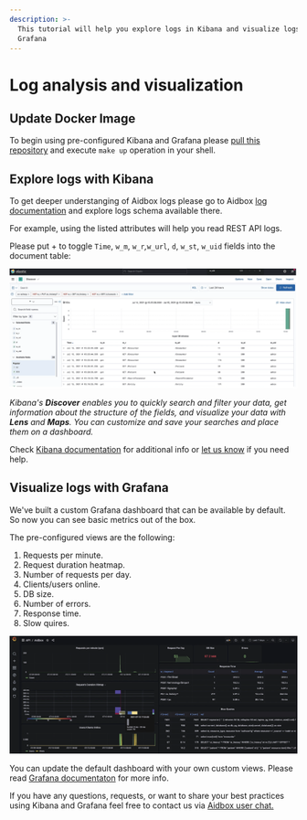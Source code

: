 ```yaml
---
description: >-
  This tutorial will help you explore logs in Kibana and visualize logs in
  Grafana
---
```


# Log analysis and visualization

## Update Docker Image

To begin using pre-configured Kibana and Grafana please [pull this repository](https://github.com/Aidbox/devbox/blob/master/docker-compose.yaml) and execute `make up` operation in your shell.

## **Explore logs with Kibana**

To get deeper understanging of Aidbox logs please go to Aidbox [log documentation](https://docs.aidbox.app/core-modules/logging-and-audit) and explore logs schema available there.

For example, using the listed attributes will help you read REST API logs.

Please put + to toggle `Time`, `w_m`, `w_r`_,_`w_url`, `d`, `w_st`, `w_uid` fields into the document table:

![](../../.gitbook/assets/image%20%287%29.png)

_Kibana's **Discover** enables you to quickly search and filter your data, get information about the structure of the fields, and visualize your data with **Lens** and **Maps**. You can customize and save your searches and place them on a dashboard._

Check [Kibana documentation](https://www.elastic.co/guide/en/kibana/current/discover.html) for additional info or [let us know](https://t.me/aidbox) if you need help.

## **Visualize logs with Grafana**

We've built a custom Grafana dashboard that can be available by default. So now you can see basic metrics out of the box. 

The pre-configured views are the following:

1. Requests per minute.
2. Request duration heatmap.
3. Number of requests per day.
4. Clients/users online.
5. DB size.
6. Number of errors. 
7. Response time.  
8. Slow quires.

![Aidbox Grafana dashboard](../../.gitbook/assets/image%20%2851%29.png)

You can update the default dashboard with your own custom views. Please read [Grafana documentaton](https://grafana.com/tutorials/grafana-fundamentals/) for more info.

If you have any questions, requests, or want to share your best practices using Kibana and Grafana feel free to contact us via [Aidbox user chat.](https://t.me/aidbox)


